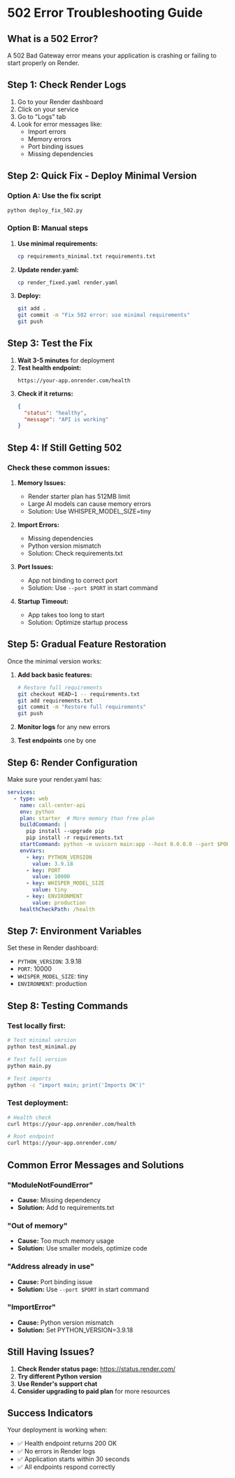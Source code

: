 # 502 Error Troubleshooting Guide

## What is a 502 Error?
A 502 Bad Gateway error means your application is crashing or failing to start properly on Render.

## Step 1: Check Render Logs
1. Go to your Render dashboard
2. Click on your service
3. Go to "Logs" tab
4. Look for error messages like:
   - Import errors
   - Memory errors
   - Port binding issues
   - Missing dependencies

## Step 2: Quick Fix - Deploy Minimal Version

### Option A: Use the fix script
```bash
python deploy_fix_502.py
```

### Option B: Manual steps
1. **Use minimal requirements:**
   ```bash
   cp requirements_minimal.txt requirements.txt
   ```

2. **Update render.yaml:**
   ```bash
   cp render_fixed.yaml render.yaml
   ```

3. **Deploy:**
   ```bash
   git add .
   git commit -m "Fix 502 error: use minimal requirements"
   git push
   ```

## Step 3: Test the Fix

1. **Wait 3-5 minutes** for deployment
2. **Test health endpoint:**
   ```
   https://your-app.onrender.com/health
   ```
3. **Check if it returns:**
   ```json
   {
     "status": "healthy",
     "message": "API is working"
   }
   ```

## Step 4: If Still Getting 502

### Check these common issues:

1. **Memory Issues:**
   - Render starter plan has 512MB limit
   - Large AI models can cause memory errors
   - Solution: Use WHISPER_MODEL_SIZE=tiny

2. **Import Errors:**
   - Missing dependencies
   - Python version mismatch
   - Solution: Check requirements.txt

3. **Port Issues:**
   - App not binding to correct port
   - Solution: Use `--port $PORT` in start command

4. **Startup Timeout:**
   - App takes too long to start
   - Solution: Optimize startup process

## Step 5: Gradual Feature Restoration

Once the minimal version works:

1. **Add back basic features:**
   ```bash
   # Restore full requirements
   git checkout HEAD~1 -- requirements.txt
   git add requirements.txt
   git commit -m "Restore full requirements"
   git push
   ```

2. **Monitor logs** for any new errors

3. **Test endpoints** one by one

## Step 6: Render Configuration

Make sure your render.yaml has:
```yaml
services:
  - type: web
    name: call-center-api
    env: python
    plan: starter  # More memory than free plan
    buildCommand: |
      pip install --upgrade pip
      pip install -r requirements.txt
    startCommand: python -m uvicorn main:app --host 0.0.0.0 --port $PORT --workers 1
    envVars:
      - key: PYTHON_VERSION
        value: 3.9.18
      - key: PORT
        value: 10000
      - key: WHISPER_MODEL_SIZE
        value: tiny
      - key: ENVIRONMENT
        value: production
    healthCheckPath: /health
```

## Step 7: Environment Variables

Set these in Render dashboard:
- `PYTHON_VERSION`: 3.9.18
- `PORT`: 10000
- `WHISPER_MODEL_SIZE`: tiny
- `ENVIRONMENT`: production

## Step 8: Testing Commands

### Test locally first:
```bash
# Test minimal version
python test_minimal.py

# Test full version
python main.py

# Test imports
python -c "import main; print('Imports OK')"
```

### Test deployment:
```bash
# Health check
curl https://your-app.onrender.com/health

# Root endpoint
curl https://your-app.onrender.com/
```

## Common Error Messages and Solutions

### "ModuleNotFoundError"
- **Cause:** Missing dependency
- **Solution:** Add to requirements.txt

### "Out of memory"
- **Cause:** Too much memory usage
- **Solution:** Use smaller models, optimize code

### "Address already in use"
- **Cause:** Port binding issue
- **Solution:** Use `--port $PORT` in start command

### "ImportError"
- **Cause:** Python version mismatch
- **Solution:** Set PYTHON_VERSION=3.9.18

## Still Having Issues?

1. **Check Render status page:** https://status.render.com/
2. **Try different Python version**
3. **Use Render's support chat**
4. **Consider upgrading to paid plan** for more resources

## Success Indicators

Your deployment is working when:
- ✅ Health endpoint returns 200 OK
- ✅ No errors in Render logs
- ✅ Application starts within 30 seconds
- ✅ All endpoints respond correctly

